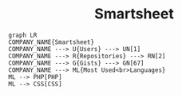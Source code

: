 <h1 align="center">Smartsheet</h1>

```mermaid
graph LR
COMPANY_NAME{Smartsheet}
COMPANY_NAME ---> U{Users} ---> UN[1]
COMPANY_NAME ---> R{Repositories} ---> RN[2]
COMPANY_NAME ---> G{Gists} ---> GN[67]
COMPANY_NAME ---> ML{Most Used<br>Languages}
ML --> PHP[PHP]
ML --> CSS[CSS]
```
